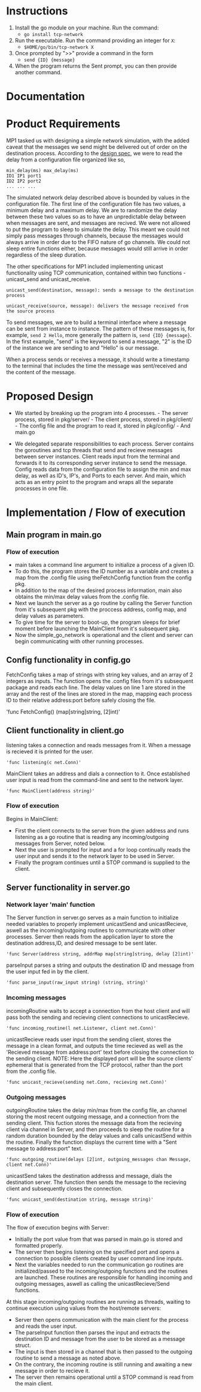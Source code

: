 # Instructions

1. Install the go module on your machine. Run the command:
   - `go install tcp-network`
2. Run the executable. Run the command providing an integer for `X`:
   - `$HOME/go/bin/tcp-network X`
3. Once prompted by ">>" provide a command in the form
   - `send {ID} {message}`
4. When the program returns the Sent prompt, you can then provide another command.

# Documentation

# Product Requirements

MP1 tasked us with designing a simple network simulation, with the added caveat that the messages we send might be delivered out of order on the destination process. According to the [design spec](https://docs.google.com/document/d/1qLuygCkNm5WbI_a-LBhVs95_BlTyEbFuOeM_CtxrDV0/), we were to read the delay from a configuration file organized like so,

```
min_delay(ms) max_delay(ms)
ID1 IP1 port1
ID2 IP2 port2
... ... ...
```

The simulated network delay described above is bounded by values in the configuration file. The first line of the configuration file has two values, a minimum delay and a maximum delay. We are to randomize the delay between these two values so as to have an unpredictable delay between when messages are sent, and messages are recived. We were not allowed to put the program to sleep to simulate the delay. This meant we could not simply pass messages through channels, because the messages would always arrive in order due to the FIFO nature of go channels. We could not sleep entire functions either, because messages would still arrive in order regardless of the sleep duration.

The other specifications for MP1 included implementing unicast functionality using TCP communication, contained within two functions - unicast_send and unicast_receive.

`unicast_send(destination, message): sends a message to the destination process`

`unicast_receive(source, message): delivers the message received from the source process`

To send messages, we are to build a terminal interface where a message can be sent from instance to instance. The pattern of these messages is, for example, `send 2 Hello`, more generally the pattern is, `send {ID} {message}`. In the first example, "send" is the keyword to send a message, "2" is the ID of the instance we are sending to and "Hello" is our message.

When a process sends or receives a message, it should write a timestamp to the terminal that includes the time the message was sent/received and the content of the message.

# Proposed Design

- We started by breaking up the program into 4 processes. - The server process, stored in pkg/server/ - The client process, stored in pkg/client/ - The config file and the program to read it, stored in pkg/config/ - And main.go

- We delegated separate responsibilities to each process. Server contains the goroutines and tcp threads that send and recieve messages between server instances. Client reads input from the terminal and forwards it to its corresponding server instance to send the message. Config reads data from the configuration file to assign the min and max delay, as well as ID's, IP's, and Ports to each server. And main, which acts as an entry point to the program and wraps all the separate processes in one file.

# Implementation / Flow of execution

## Main program in main.go

### Flow of execution

- main takes a command line argument to initialize a process of a given ID.
- To do this, the program stores the ID number as a variable and creates a map from the .config file using theFetchConfig function from the config pkg. 
- In addition to the map of the desired process information, main also obtains the min/max delay values from the .config file.
- Next we launch the server as a go routine by calling the Server function from it's subsequent pkg with the proccess address, config map, and delay values as parameters. 
- To give time for the server to boot-up, the program sleeps for brief moment before launching the MainClient from it's subsequent pkg.
- Now the simple_go_network is operational and the client and server can begin communicating with other running processes. 

## Config functionality in config.go

FetchConfig takes a map of strings with string key values, and an array of 2 integers as inputs. The function opens the .config files from it's subsequent package and reads each line. The delay values on line 1 are stored in the array and the rest of the lines are stored in the map, mapping each process ID to their relative address:port before safely closing the file.

   'func FetchConfig() (map[string]string, [2]int)' 

## Client functionality in client.go

listening takes a connection and reads messages from it. When a message is recieved it is printed for the user.

    'func listening(c net.Conn)'

MainClient takes an address and dials a connection to it. Once established user input is read from the command-line and sent to the network layer.

    'func MainClient(address string)'
    
### Flow of execution

Begins in MainClient:

- First the client connects to the server from the given address and runs listening as a go routine that is reading any incoming/outgoing messages from Server, noted below.
- Next the user is prompted for input and a for loop continually reads the user input and sends it to the network layer to be used in Server.
- Finally the program continues until a STOP command is supplied to the client.

## Server functionality in server.go

### Network layer 'main' function

The Server function in server.go serves as a main function to initialize needed variables to properly implement unicastSend and unicastRecieve, aswell as the incoming/outgoing routines to communicate with other processes. Server then reads from the application layer to store the destination address,ID, and desired message to be sent later.

    'func Server(address string, addrMap map[string]string, delay [2]int)'
    
parseInput parses a string and outputs the destination ID and message from the user input fed in by the client.

    'func parse_input(raw_input string) (string, string)'

### Incoming messages
incomingRoutine waits to accept a connection from the host client and will pass both the sending and recieving client connections to unicastRecieve.
    
    'func incoming_routine(l net.Listener, client net.Conn)'
    
unicastRecieve reads user input from the sending client, stores the message in a clean format, and outputs the time recieved as well as the 'Recieved message from address:port' text before closing the connection to the sending client. 
NOTE: Here the displayed port will be the source clients' ephemeral that is generated from the TCP protocol, rather than the port from the .config file.
    
    'func unicast_recieve(sending net.Conn, recieving net.Conn)' 

### Outgoing messages

outgoingRoutine takes the delay min/max from the config file, an channel storing the most recent outgoing message, and a connection from the sending client. This fuction stores the message data from the recieving client via channel in Server, and then proceeds to sleep the routine for a random duration bounded by the delay values and calls unicastSend within the routine. Finally the function displays the current time with a "Sent message to address:port" text.

    'func outgoing_routine(delays [2]int, outgoing_messages chan Message, client net.Conn)' 
    
unicastSend takes the destination addresss and message, dials the destination server. The function then sends the message to the recieving client and subsequently closes the connection.

    'func unicast_send(destination string, message string)' 

### Flow of execution

The flow of execution begins with Server:

- Initially the port value from that was parsed in main.go is stored and formatted properly.
- The server then begins listening on the specified port and opens a connection to possible clients created by user command line inputs. 
- Next the variables needed to run the communication go routines are initialized/passed to the incoming/outgoing functions and the routines are launched. These routines are responsible for handling incoming and outgoing messages, aswell as calling the unicastRecieve/Send functions.

At this stage incoming/outgoing routines are running as threads, waiting to continue execution using values from the host/remote servers:

- Server then opens communication with the main client for the process and reads the user input.
- The parseInput function then parses the input and extracts the destination ID and message from the user to be stored as a message struct.
- The input is then stored in a channel that is then passed to the outgoing routine to send a message as noted above.
- On the contrary, the incoming routine is still running and awaiting a new message in order to recieve it.
- The server then remains operational until a STOP command is read from the main client.
